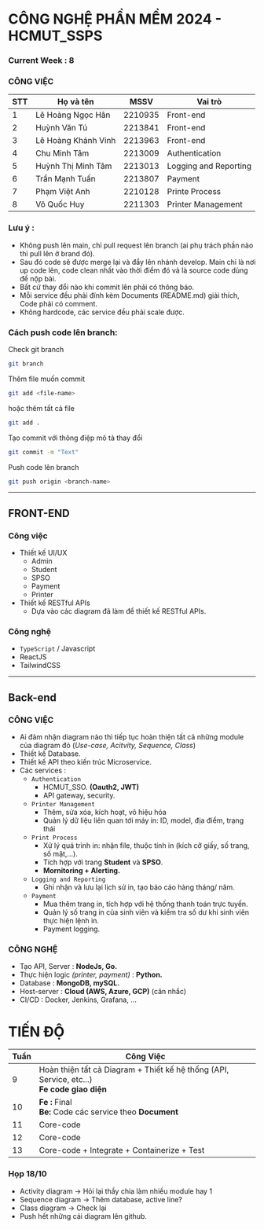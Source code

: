 # CÔNG NGHỆ PHẦN MỀM 2024 - HCMUT_SSPS

### Current Week : 8

### CÔNG VIỆC

| STT | Họ và tên           | MSSV    | Vai trò           |
| --- | ------------------- | ------- | ----------------- |
| 1   | Lê Hoàng Ngọc Hân   | 2210935 | Front-end         |
| 2   | Huỳnh Văn Tú        | 2213841 | Front-end         |
| 3   | Lê Hoàng Khánh Vinh | 2213963 | Front-end         |
| 4   | Chu Minh Tâm        | 2213009 | Authentication|
| 5   | Huỳnh Thị Minh Tâm  | 2213013 | Logging and Reporting        |
| 6   | Trần Mạnh Tuấn      | 2213807 | Payment         |
| 7   | Phạm Việt Anh       | 2210128 | Printe Process        |
| 8   | Võ Quốc Huy         | 2211303 | Printer Management         |

### Lưu ý :

- Không push lên main, chỉ pull request lên branch (ai phụ trách phần nào thì pull lên ở brand đó).
- Sau đó code sẽ được merge lại và đẩy lên nhánh develop.
  Main chỉ là nơi up code lên, code clean nhất vào thời điểm đó và là source code dùng để nộp bài.
- Bất cứ thay đổi nào khi commit lên phải có thông báo.
- Mỗi service đều phải đính kèm Documents (README.md) giải thích, Code phải có comment.
- Không hardcode, các service đều phải scale được.

### Cách push code lên branch:

Check git branch

```bash
git branch
```

Thêm file muốn commit

```bash
git add <file-name>
```

hoặc thêm tất cả file

```bash
git add .
```

Tạo commit với thông điệp mô tả thay đổi

```bash
git commit -m "Text"
```

Push code lên branch

```bash
git push origin <branch-name>
```

---

## FRONT-END

### Công việc

- Thiết kế UI/UX
  - Admin
  - Student
  - SPSO
  - Payment
  - Printer
- Thiết kế RESTful APIs
  - Dựa vào các diagram đã làm để thiết kế RESTful APIs.

### Công nghệ

- `TypeScript` / Javascript
- ReactJS
- TailwindCSS

---

## Back-end

### CÔNG VIỆC

- Ai đảm nhận diagram nào thì tiếp tục hoàn thiện tất cả những module của diagram đó (_Use-case, Acitvity, Sequence, Class_)
- Thiết kế Database.
- Thiết kế API theo kiến trúc Microservice.
- Các services :
  - `Authentication`
    - HCMUT_SSO. **(Oauth2, JWT)**
    - API gateway, security.
  - `Printer Management`
    - Thêm, sửa xóa, kích hoạt, vô hiệu hóa
    - Quản lý dữ liệu liên quan tới máy in: ID, model, địa điểm, trạng thái
  - `Print Process`
    - Xử lý quá trình in: nhận file, thuộc tính in (kích cỡ giấy, số trang, số mặt,...).
    - Tích hợp với trang **Student** và **SPSO**.
    - __Mornitoring + Alerting.__
  - `Logging and Reporting`
    - Ghi nhận và lưu lại lịch sử in, tạo báo cáo hàng tháng/ năm.
  - `Payment`
    - Mua thêm trang in, tích hợp với hệ thống thanh toán trực tuyến.
    - Quản lý số trang in của sinh viên và kiểm tra số dư khi sinh viên thực hiện lệnh in.
    - Payment logging.

### CÔNG NGHỆ

- Tạo API, Server : **NodeJs, Go.**
- Thực hiện logic _(printer, payment)_ : **Python.**
- Database : **MongoDB, mySQL.**
- Host-server : **Cloud (AWS, Azure, GCP)** (cân nhắc)
- CI/CD : Docker, Jenkins, Grafana, ...

# TIẾN ĐỘ

| Tuần | Công Việc                                                                                       |
| ---- | ----------------------------------------------------------------------------------------------- |
| 9    | Hoàn thiện tất cả Diagram + Thiết kế hệ thống (API, Service, etc...)</br> **Fe code giao diện** |
| 10   | **Fe :** Final </br> **Be:** Code các service theo **Document**                                 |
| 11   | Core-code                                                                                       |
| 12   | Core-code                                                                                       |
| 13   | Core-code + Integrate + Containerize + Test                                                     |

### Họp 18/10
- Activity diagram -> Hỏi lại thầy chia làm nhiều module hay 1 
- Sequence diagram -> Thêm database, active line?
- Class diagram -> Check lại
- Push hết những cái diagram lên github.
